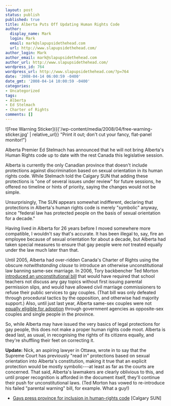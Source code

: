 ```yaml
---
layout: post
status: publish
published: true
title: Alberta Puts Off Updating Human Rights Code
author:
  display_name: Mark
  login: Mark
  email: mark@slapupsidethehead.com
  url: http://www.slapupsidethehead.com/
author_login: Mark
author_email: mark@slapupsidethehead.com
author_url: http://www.slapupsidethehead.com/
wordpress_id: 764
wordpress_url: http://www.slapupsidethehead.com/?p=764
date: '2008-04-14 06:00:59 -0400'
date_gmt: '2008-04-14 10:00:59 -0400'
categories:
- Uncategorized
tags:
- Alberta
- Ed Stelmach
- Charter of Rights
comments: []
---
```

![Free Warning Sticker]({{'/wp-content/media/2008/04/free-warning-sticker.jpg' | relative_url}} "Print it out; don\'t cut your fancy, flat-panel monitor!")

Alberta Premier Ed Stelmach has announced that he will not bring Alberta's Human Rights code up to date with the rest Canada this legislative session.

Alberta is currently the only Canadian province that doesn't include protections against discrimination based on sexual orientation in its human rights code. While Stelmach told the Calgary SUN that adding these protections is "one of several issues under review" for future sessions, he offered no timeline or hints of priority, saying the changes would not be simple.

Unsurprisingly, The SUN appears somewhat indifferent, declaring that protections in Alberta's human rights code is merely "symbolic" anyway, since "federal law has protected people on the basis of sexual orientation for a decade."

Having lived in Alberta for 26 years before I moved somewhere more compatible, I wouldn't say that's accurate. It has been illegal to, say, fire an employee because of sexual orientation for about a decade, but Alberta had taken special measures to ensure that gay people were _not_ treated equally under the law much later than that.

Until 2005, Alberta had over-ridden Canada's Charter of Rights using the obscure _notwithstanding clause_ to introduce an otherwise unconstitutional law banning same-sex marriage. In 2006, Tory backbencher Ted Morton [introduced an unconstitutional bill](http://www.slapupsidethehead.com/2006/08/bill-208-is-back/ "Constitutions aren't that important there, mind you") that would have required that school teachers not discuss any gay topics without first issuing parental permission slips, and would have allowed civil marriage commissioners to refuse their public services to gay couples. (That bill was only defeated through procedural tactics by the opposition, and otherwise had majority support.) Also, until just last year, Alberta same-sex couples were not [equally eligible for adoption](http://www.slapupsidethehead.com/2007/02/gay-couple-adopt/ "Because children need both a mother and a father---unless the adoptive parent is single, then it's OK.") through government agencies as opposite-sex couples and single people in the province.

So, while Alberta may have issued the very basics of legal protections for gay people, this does not make a proper human rights code moot. Alberta is dead last, as usual, in recognising the rights of its citizens equally, and they're shuffling their feet on correcting it.

**Update:** Nick, an aspiring lawyer in Ottawa, wrote in to say that the Supreme Court has previously "read in" protections based on sexual orientation into Alberta's constitution, making it true that an explicit protection would be mostly symbolic---at least as far as the courts are concerned. That said, Alberta's lawmakers are clearly oblivious to this, and until proper recognition is afforded in the document itself, they'll continue their push for unconstitutional laws. (Ted Morton has vowed to re-introduce his failed "parental warning" bill, for example. What a guy!)

- [Gays press province for inclusion in human-rights code](http://calsun.canoe.ca/News/Alberta/2008/04/11/5255941-sun.html) [Calgary SUN]
